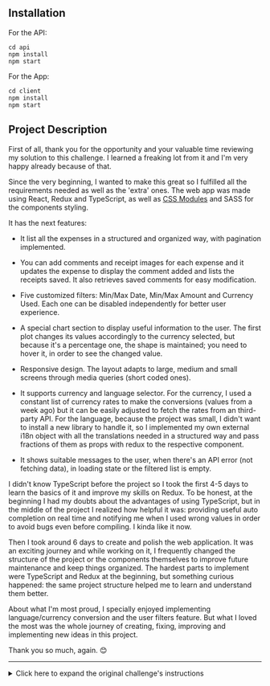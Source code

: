 ## Installation
For the API:
```
cd api
npm install
npm start
```
For the App:
```
cd client
npm install
npm start
```

## Project Description
First of all, thank you for the opportunity and your valuable time reviewing my solution to this challenge. I learned a freaking lot from it and I'm very happy already because of that.

Since the very beginning, I wanted to make this great so I fulfilled all the requirements needed as well as the 'extra' ones. The web app was made using React, Redux and TypeScript, as well as [CSS Modules](https://facebook.github.io/create-react-app/docs/adding-a-css-modules-stylesheet) and SASS for the components styling.

It has the next features:

- It list all the expenses in a structured and organized way, with pagination implemented.

- You can add comments and receipt images for each expense and it updates the expense to display the comment added and lists the receipts saved. It also retrieves saved comments for easy modification.

- Five customized filters: Min/Max Date, Min/Max Amount and Currency Used. Each one can be disabled independently for better user experience.

- A special chart section to display useful information to the user. The first plot changes its values accordingly to the currency selected, but because it's a percentage one, the shape is maintained; you need to hover it, in order to see the changed value.

- Responsive design. The layout adapts to large, medium and small screens through media queries (short coded ones).

- It supports currency and language selector. For the currency, I used a constant list of currency rates to make the conversions (values from a week ago) but it can be easily adjusted to fetch the rates from an third-party API. For the language, because the project was small, I didn't want to install a new library to handle it, so I implemented my own external i18n object with all the translations needed in a structured way and pass fractions of them as props with redux to the respective component.

- It shows suitable messages to the user, when there's an API error (not fetching data), in loading state or the filtered list is empty.

I didn't know TypeScript before the project so I took the first 4-5 days to learn the basics of it and improve my skills on Redux. To be honest, at the beginning I had my doubts about the advantages of using TypeScript, but in the middle of the project I realized how helpful it was: providing useful auto completion on real time and notifying me when I used wrong values in order to avoid bugs even before compiling. I kinda like it now.

Then I took around 6 days to create and polish the web application. It was an exciting journey and while working on it, I frequently changed the structure of the project or the components themselves to improve future maintenance and keep things organized. The hardest parts to implement were TypeScript and Redux at the beginning, but something curious happened: the same project structure helped me to learn and understand them better.

About what I'm most proud, I specially enjoyed implementing language/currency conversion and the user filters feature. But what I loved the most was the whole journey of creating, fixing, improving and implementing new ideas in this project.


Thank you so much, again. :blush:
 
---

<details>
 
<summary>Click here to expand the original challenge's instructions</summary>

# Front-end challenge
Implement an expenses list fetching all expenses from the provided API. Allow the user to add notes and upload receipt pictures to each expense.

See the [API details](https://github.com/pleo-io/frontend-challenge/blob/master/api/README.md) for implementation.

## Functional requirements
- User can list expenses
- User can add a comment on an expense
- User can filter on expenses (client side filters)
- User can add a receipt image on an expense

## General requirements
A single page application using a modern JS library/framework including:
- A visually pleasing experience, you don’t have to be a designer but you must have put an effort into making this look good
- A "componentized" approach, split your code into small building blocks, showcase your clean architecture skills.
- CSS can be written using PostCSS, SASS, LESS or similar higher-level language
- The use of any libraries or frameworks as long as you can explain to us why you chose them.
- A brief description of your project. How long did it take? Which part was the hardest to implement? What functionalities are you most proud of?

## Nice to have
Want to go the extra mile? Here's few suggestion of things we'd like to see (or go crazy and implement what you think will impress us).
- Responsive design
- Implement with a state management library (Redux, Mobx, VueX, ...)
- Implement solution in TypeScript
- Localization: support for multiple languages (English, French, ...)

## What we're looking for
- Using high-quality existing libraries or small amounts of custom code
- Production grade code (clean, maintainable, reusable code)
- Showing your work through your commit history
- Polish and visual creativity
- Pride in craftsmanship

</details>

